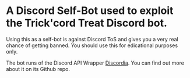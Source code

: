 # A Discord Self-Bot used to exploit the Trick'cord Treat Discord bot.

Using this as a self-bot is against Discord ToS and gives you a very real chance of getting banned. You should use this for edicational purposes only.

The bot runs of the Discord API Wrapper [Discordia](https://github.com/SinisterRectus/Discordia). You can find out more about it on its Github repo. 
